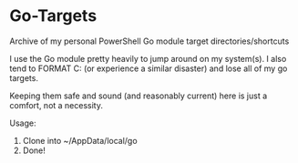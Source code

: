 # Go-Targets
Archive of my personal PowerShell Go module target directories/shortcuts

I use the Go module pretty heavily to jump around on my system(s).  I also 
tend to FORMAT C: (or experience a similar disaster) and lose all of my
go targets.

Keeping them safe and sound (and reasonably current) here is just a comfort,
not a necessity.

Usage:
  1. Clone into ~/AppData/local/go
  2. Done!
